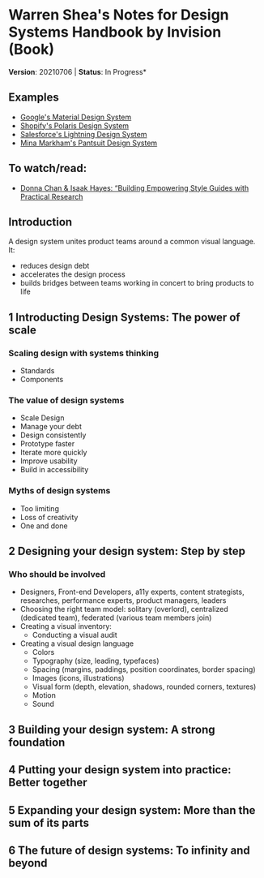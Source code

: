 # Warren Shea's Notes for Design Systems Handbook by Invision (Book)
**Version**: 20210706 | **Status**: In Progress*

## Examples
* [Google's Material Design System](https://material.io/design)
* [Shopify's Polaris Design System](https://polaris.shopify.com/)
* [Salesforce's Lightning Design System](https://www.lightningdesignsystem.com/)
* [Mina Markham's Pantsuit Design System](https://medium.com/git-out-the-vote/pantsuit-the-hillary-clinton-ui-pattern-library-238e9bf06b54)

## To watch/read:
* [Donna Chan & Isaak Hayes: “Building Empowering Style Guides with Practical Research](https://www.clarityconf.com/session/building-empowering-style-guides-with-practical-research)

## Introduction
A design system unites product teams around a common visual language. It:
* reduces design debt
* accelerates the design process
* builds bridges between teams working in concert to bring products to life

## 1 Introducting Design Systems: The power of scale

### Scaling design with systems thinking
* Standards
* Components

### The value of design systems
* Scale Design
* Manage your debt
* Design consistently
* Prototype faster
* Iterate more quickly
* Improve usability
* Build in accessibility

### Myths of design systems
* Too limiting
* Loss of creativity
* One and done

## 2 Designing your design system: Step by step

### Who should be involved
* Designers, Front-end Developers, a11y experts, content strategists, researches, performance experts, product managers, leaders
* Choosing the right team model: solitary (overlord), centralized (dedicated team), federated (various team members join)
* Creating a visual inventory:
  * Conducting a visual audit
* Creating a visual design language
  * Colors
  * Typography (size, leading, typefaces)
  * Spacing (margins, paddings, position coordinates, border spacing)
  * Images (icons, illustrations)
  * Visual form (depth, elevation, shadows, rounded corners, textures)
  * Motion
  * Sound

## 3 Building your design system: A strong foundation

## 4 Putting your design system into practice: Better together

## 5 Expanding your design system: More than the sum of its parts

## 6 The future of design systems: To infinity and beyond

